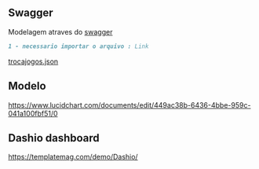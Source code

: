 ## Swagger

Modelagem atraves do [swagger](http://editor.swagger.io/)
```markdown
1 - necessario importar o arquivo : Link
```
[trocajogos.json](https://github.com/andreidl/trocajogos/blob/master/trocajogos.json)
## Modelo

https://www.lucidchart.com/documents/edit/449ac38b-6436-4bbe-959c-041a100fbf51/0

## Dashio dashboard

https://templatemag.com/demo/Dashio/





